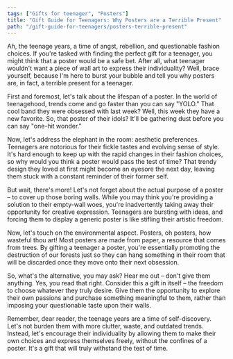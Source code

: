 ```yaml
---
tags: ["Gifts for teenager", "Posters"]
title: "Gift Guide for Teenagers: Why Posters are a Terrible Present"
path: "/gift-guide-for-teenagers/posters-terrible-present"
---
```


Ah, the teenage years, a time of angst, rebellion, and questionable fashion choices. If you're tasked with finding the perfect gift for a teenager, you might think that a poster would be a safe bet. After all, what teenager wouldn't want a piece of wall art to express their individuality? Well, brace yourself, because I'm here to burst your bubble and tell you why posters are, in fact, a terrible present for a teenager.

First and foremost, let's talk about the lifespan of a poster. In the world of teenagehood, trends come and go faster than you can say "YOLO." That cool band they were obsessed with last week? Well, this week they have a new favorite. So, that poster of their idols? It'll be gathering dust before you can say "one-hit wonder."

Now, let's address the elephant in the room: aesthetic preferences. Teenagers are notorious for their fickle tastes and evolving sense of style. It's hard enough to keep up with the rapid changes in their fashion choices, so why would you think a poster would pass the test of time? That trendy design they loved at first might become an eyesore the next day, leaving them stuck with a constant reminder of their former self.

But wait, there's more! Let's not forget about the actual purpose of a poster – to cover up those boring walls. While you may think you're providing a solution to their empty-wall woes, you're inadvertently taking away their opportunity for creative expression. Teenagers are bursting with ideas, and forcing them to display a generic poster is like stifling their artistic freedom.

Now, let's touch on the environmental aspect. Posters, oh posters, how wasteful thou art! Most posters are made from paper, a resource that comes from trees. By gifting a teenager a poster, you're essentially promoting the destruction of our forests just so they can hang something in their room that will be discarded once they move onto their next obsession.

So, what's the alternative, you may ask? Hear me out – don't give them anything. Yes, you read that right. Consider this a gift in itself – the freedom to choose whatever they truly desire. Give them the opportunity to explore their own passions and purchase something meaningful to them, rather than imposing your questionable taste upon their walls.

Remember, dear reader, the teenage years are a time of self-discovery. Let's not burden them with more clutter, waste, and outdated trends. Instead, let's encourage their individuality by allowing them to make their own choices and express themselves freely, without the confines of a poster. It's a gift that will truly withstand the test of time.